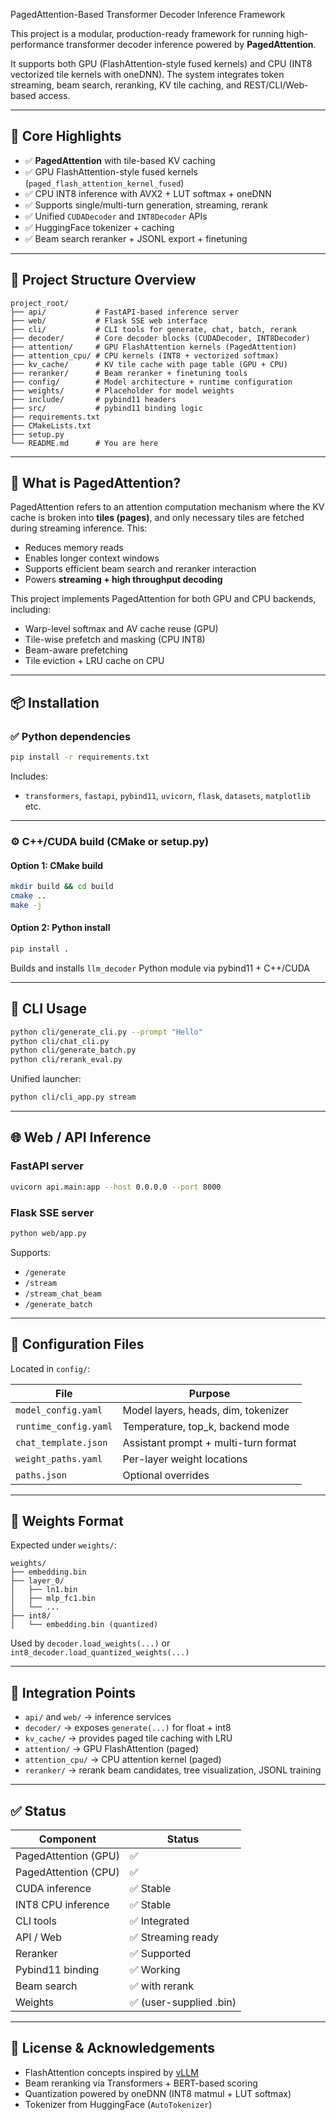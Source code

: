 PagedAttention-Based Transformer Decoder Inference Framework

This project is a modular, production-ready framework for running high-performance transformer decoder inference powered by **PagedAttention**.

It supports both GPU (FlashAttention-style fused kernels) and CPU (INT8 vectorized tile kernels with oneDNN). The system integrates token streaming, beam search, reranking, KV tile caching, and REST/CLI/Web-based access.

---

## 🚀 Core Highlights

- ✅ **PagedAttention** with tile-based KV caching
- ✅ GPU FlashAttention-style fused kernels (`paged_flash_attention_kernel_fused`)
- ✅ CPU INT8 inference with AVX2 + LUT softmax + oneDNN
- ✅ Supports single/multi-turn generation, streaming, rerank
- ✅ Unified `CUDADecoder` and `INT8Decoder` APIs
- ✅ HuggingFace tokenizer + caching
- ✅ Beam search reranker + JSONL export + finetuning

---

## 📁 Project Structure Overview

```
project_root/
├── api/           # FastAPI-based inference server
├── web/           # Flask SSE web interface
├── cli/           # CLI tools for generate, chat, batch, rerank
├── decoder/       # Core decoder blocks (CUDADecoder, INT8Decoder)
├── attention/     # GPU FlashAttention kernels (PagedAttention)
├── attention_cpu/ # CPU kernels (INT8 + vectorized softmax)
├── kv_cache/      # KV tile cache with page table (GPU + CPU)
├── reranker/      # Beam reranker + finetuning tools
├── config/        # Model architecture + runtime configuration
├── weights/       # Placeholder for model weights
├── include/       # pybind11 headers
├── src/           # pybind11 binding logic
├── requirements.txt
├── CMakeLists.txt
├── setup.py
└── README.md      # You are here
```

---

## 🧠 What is PagedAttention?

PagedAttention refers to an attention computation mechanism where the KV cache is broken into **tiles (pages)**, and only necessary tiles are fetched during streaming inference. This:

- Reduces memory reads
- Enables longer context windows
- Supports efficient beam search and reranker interaction
- Powers **streaming + high throughput decoding**

This project implements PagedAttention for both GPU and CPU backends, including:

- Warp-level softmax and AV cache reuse (GPU)
- Tile-wise prefetch and masking (CPU INT8)
- Beam-aware prefetching
- Tile eviction + LRU cache on CPU

---

## 📦 Installation

### ✅ Python dependencies

```bash
pip install -r requirements.txt
```

Includes:
- `transformers`, `fastapi`, `pybind11`, `uvicorn`, `flask`, `datasets`, `matplotlib` etc.

---

### ⚙️ C++/CUDA build (CMake or setup.py)

#### Option 1: CMake build

```bash
mkdir build && cd build
cmake ..
make -j
```

#### Option 2: Python install

```bash
pip install .
```

Builds and installs `llm_decoder` Python module via pybind11 + C++/CUDA

---

## 🧪 CLI Usage

```bash
python cli/generate_cli.py --prompt "Hello"
python cli/chat_cli.py
python cli/generate_batch.py
python cli/rerank_eval.py
```

Unified launcher:

```bash
python cli/cli_app.py stream
```

---

## 🌐 Web / API Inference

### FastAPI server

```bash
uvicorn api.main:app --host 0.0.0.0 --port 8000
```

### Flask SSE server

```bash
python web/app.py
```

Supports:

- `/generate`
- `/stream`
- `/stream_chat_beam`
- `/generate_batch`

---

## 📄 Configuration Files

Located in `config/`:

| File                     | Purpose |
|--------------------------|---------|
| `model_config.yaml`      | Model layers, heads, dim, tokenizer |
| `runtime_config.yaml`    | Temperature, top_k, backend mode |
| `chat_template.json`     | Assistant prompt + multi-turn format |
| `weight_paths.yaml`      | Per-layer weight locations |
| `paths.json`             | Optional overrides |

---

## 💾 Weights Format

Expected under `weights/`:

```
weights/
├── embedding.bin
├── layer_0/
│   ├── ln1.bin
│   ├── mlp_fc1.bin
│   └── ...
├── int8/
│   └── embedding.bin (quantized)
```

Used by `decoder.load_weights(...)` or `int8_decoder.load_quantized_weights(...)`

---

## 🧩 Integration Points

- `api/` and `web/` → inference services
- `decoder/` → exposes `generate(...)` for float + int8
- `kv_cache/` → provides paged tile caching with LRU
- `attention/` → GPU FlashAttention (paged)
- `attention_cpu/` → CPU attention kernel (paged)
- `reranker/` → rerank beam candidates, tree visualization, JSONL training

---

## ✅ Status

| Component         | Status |
|-------------------|--------|
| PagedAttention (GPU) | ✅ |
| PagedAttention (CPU) | ✅ |
| CUDA inference    | ✅ Stable |
| INT8 CPU inference | ✅ Stable |
| CLI tools         | ✅ Integrated |
| API / Web         | ✅ Streaming ready |
| Reranker          | ✅ Supported |
| Pybind11 binding  | ✅ Working |
| Beam search       | ✅ with rerank |
| Weights           | ✅ (user-supplied .bin) |

---

## 📘 License & Acknowledgements

- FlashAttention concepts inspired by [vLLM](https://github.com/vllm-project/vllm)
- Beam reranking via Transformers + BERT-based scoring
- Quantization powered by oneDNN (INT8 matmul + LUT softmax)
- Tokenizer from HuggingFace (`AutoTokenizer`)
